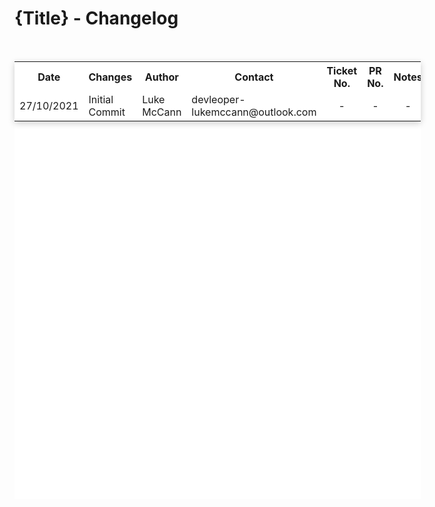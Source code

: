 # {Title} - Changelog

<br />

<center 
    style="
        background-color: white; 
        color: black;
        min-width: 650px;
        min-height: 700px;
    ">
    <table 
        style="
            box-shadow: 0 3px 10px rgb(0 0 0 / 0.2);
        ">
        <tr>
            <th>Date</th>
            <th>Changes</th>
            <th>Author</th>
            <th>Contact</th>
            <th>Ticket No.</th>
            <th>PR No.</th>
            <th>Notes</th>
        </tr>
        <tr>
            <td>27/10/2021</td>
            <td>Initial Commit</td>
            <td>Luke McCann</td>
            <td>devleoper-lukemccann@outlook.com</td>
            <td style="text-align: center"> - </td>
            <td style="text-align: center"> - </td>
            <td style="text-align: center"> - </td>
        </tr>
    </table>
</center>
